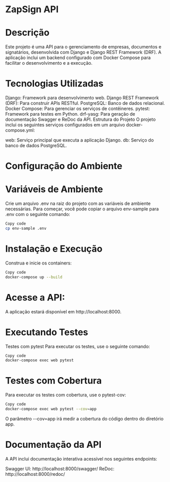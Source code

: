 # ZapSign API
# Descrição

Este projeto é uma API para o gerenciamento de empresas, documentos e signatários, desenvolvida com Django e Django REST Framework (DRF). A aplicação inclui um backend configurado com Docker Compose para facilitar o desenvolvimento e a execução.

# Tecnologias Utilizadas
Django: Framework para desenvolvimento web.
Django REST Framework (DRF): Para construir APIs RESTful.
PostgreSQL: Banco de dados relacional.
Docker Compose: Para gerenciar os serviços de contêineres.
pytest: Framework para testes em Python.
drf-yasg: Para geração de documentação Swagger e ReDoc da API.
Estrutura do Projeto
O projeto inclui os seguintes serviços configurados em um arquivo docker-compose.yml:

web: Serviço principal que executa a aplicação Django.
db: Serviço do banco de dados PostgreSQL.

# Configuração do Ambiente
# Variáveis de Ambiente

Crie um arquivo .env na raiz do projeto com as variáveis de ambiente necessárias. Para começar, você pode copiar o arquivo env-sample para .env com o seguinte comando:
```bash
Copy code
cp env-sample .env
```
# Instalação e Execução

Construa e inicie os containers:
```bash
Copy code
docker-compose up --build
```

# Acesse a API:

A aplicação estará disponível em http://localhost:8000.


# Executando Testes

Testes com pytest
Para executar os testes, use o seguinte comando:

```bash
Copy code
docker-compose exec web pytest
```

# Testes com Cobertura
Para executar os testes com cobertura, use o pytest-cov:

```bash
Copy code
docker-compose exec web pytest --cov=app
```

O parâmetro --cov=app irá medir a cobertura do código dentro do diretório app.

# Documentação da API
A API inclui documentação interativa acessível nos seguintes endpoints:

Swagger UI: http://localhost:8000/swagger/
ReDoc: http://localhost:8000/redoc/